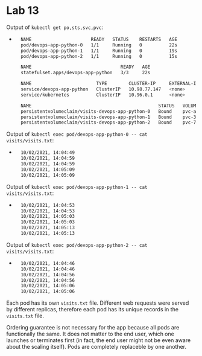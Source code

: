 # Lab 13

Output of `kubectl get po,sts,svc,pvc`:

- ```sh
    NAME                      READY   STATUS    RESTARTS   AGE
    pod/devops-app-python-0   1/1     Running   0          22s
    pod/devops-app-python-1   1/1     Running   0          19s
    pod/devops-app-python-2   1/1     Running   0          15s

    NAME                                 READY   AGE
    statefulset.apps/devops-app-python   3/3     22s

    NAME                        TYPE        CLUSTER-IP     EXTERNAL-IP   PORT(S)    AGE
    service/devops-app-python   ClusterIP   10.98.77.147   <none>        5000/TCP   22s
    service/kubernetes          ClusterIP   10.96.0.1      <none>        443/TCP    13d

    NAME                                               STATUS   VOLUME                                     CAPACITY   ACCESS MODES   STORAGECLASS   AGE
    persistentvolumeclaim/visits-devops-app-python-0   Bound    pvc-a632c860-1dd6-4ff3-a4c3-482a2fade262   100Mi      RWO            standard       22s
    persistentvolumeclaim/visits-devops-app-python-1   Bound    pvc-3f18be0d-183b-4521-9357-585776f55b9c   100Mi      RWO            standard       19s
    persistentvolumeclaim/visits-devops-app-python-2   Bound    pvc-7b919971-789f-4de0-a017-5d65daf6730d   100Mi      RWO            standard       15s
  ```

Output of `kubectl exec pod/devops-app-python-0 -- cat visits/visits.txt`:

- ```sh
    10/02/2021, 14:04:49
    10/02/2021, 14:04:59
    10/02/2021, 14:04:59
    10/02/2021, 14:05:09
    10/02/2021, 14:05:09
    ```

Output of `kubectl exec pod/devops-app-python-1 -- cat visits/visits.txt`:

- ```sh
    10/02/2021, 14:04:53
    10/02/2021, 14:04:53
    10/02/2021, 14:05:03
    10/02/2021, 14:05:03
    10/02/2021, 14:05:13
    10/02/2021, 14:05:13
    ```

Output of `kubectl exec pod/devops-app-python-2 -- cat visits/visits.txt`:

- ```sh
    10/02/2021, 14:04:46
    10/02/2021, 14:04:46
    10/02/2021, 14:04:56
    10/02/2021, 14:04:56
    10/02/2021, 14:05:06
    10/02/2021, 14:05:06
    ```

Each pod has its own `visits.txt` file. Different web requests were served by different replicas, therefore each pod has its unique records in the `visits.txt` file.

Ordering guarantee is not necessary for the app because all pods are functionally the same. It does not matter to the end user, which one launches or terminates first (in fact, the end user might not be even aware about the scaling itself). Pods are completely replaceble by one another.
